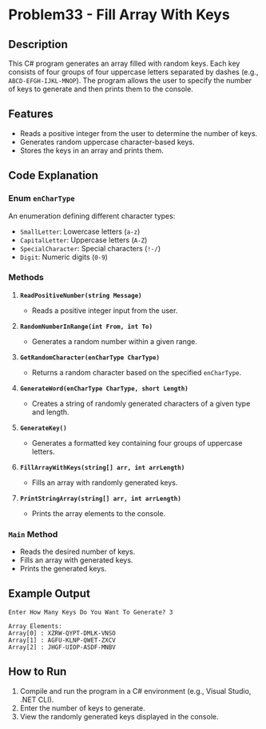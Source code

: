 # Problem33 - Fill Array With Keys

## Description
This C# program generates an array filled with random keys. Each key consists of four groups of four uppercase letters separated by dashes (e.g., `ABCD-EFGH-IJKL-MNOP`). The program allows the user to specify the number of keys to generate and then prints them to the console.

## Features
- Reads a positive integer from the user to determine the number of keys.
- Generates random uppercase character-based keys.
- Stores the keys in an array and prints them.

## Code Explanation
### Enum `enCharType`
An enumeration defining different character types:
- `SmallLetter`: Lowercase letters (`a-z`)
- `CapitalLetter`: Uppercase letters (`A-Z`)
- `SpecialCharacter`: Special characters (`!-/`)
- `Digit`: Numeric digits (`0-9`)

### Methods
1. **`ReadPositiveNumber(string Message)`**
   - Reads a positive integer input from the user.

2. **`RandomNumberInRange(int From, int To)`**
   - Generates a random number within a given range.

3. **`GetRandomCharacter(enCharType CharType)`**
   - Returns a random character based on the specified `enCharType`.

4. **`GenerateWord(enCharType CharType, short Length)`**
   - Creates a string of randomly generated characters of a given type and length.

5. **`GenerateKey()`**
   - Generates a formatted key containing four groups of uppercase letters.

6. **`FillArrayWithKeys(string[] arr, int arrLength)`**
   - Fills an array with randomly generated keys.

7. **`PrintStringArray(string[] arr, int arrLength)`**
   - Prints the array elements to the console.

### `Main` Method
- Reads the desired number of keys.
- Fills an array with generated keys.
- Prints the generated keys.

## Example Output
```
Enter How Many Keys Do You Want To Generate? 3

Array Elements:
Array[0] : XZRW-QYPT-DMLK-VNSO
Array[1] : AGFU-KLNP-QWET-ZXCV
Array[2] : JHGF-UIOP-ASDF-MNBV
```

## How to Run
1. Compile and run the program in a C# environment (e.g., Visual Studio, .NET CLI).
2. Enter the number of keys to generate.
3. View the randomly generated keys displayed in the console.
